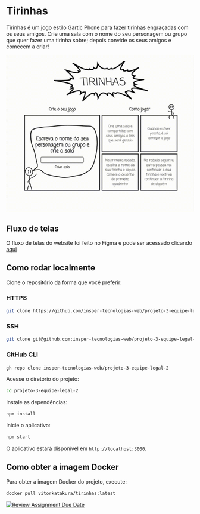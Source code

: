 # Tirinhas

Tirinhas é um jogo estilo Gartic Phone para fazer tirinhas engraçadas com os seus amigos. Crie uma sala com o nome do seu personagem ou grupo que quer fazer uma tirinha sobre; depois convide os seus amigos e comecem a criar!

![alt text](.github/home.gif)

## Fluxo de telas

O fluxo de telas do website foi feito no Figma e pode ser acessado clicando [aqui](https://www.figma.com/design/fEHA4NxIKo6PDqJfXrKM2r/Tirinhas?node-id=0-1&t=aF8ZUHzRiiPqiVbu-1)

## Como rodar localmente

Clone o repositório da forma que você preferir:

### HTTPS

```bash
git clone https://github.com/insper-tecnologias-web/projeto-3-equipe-legal-2.git
```

### SSH

```bash
git clone git@github.com:insper-tecnologias-web/projeto-3-equipe-legal-2.git
```

### GitHub CLI

```bash
gh repo clone insper-tecnologias-web/projeto-3-equipe-legal-2
```

Acesse o diretório do projeto:

```bash
cd projeto-3-equipe-legal-2
```

Instale as dependências:

```bash
npm install
```

Inicie o aplicativo:

```bash
npm start
```

O aplicativo estará disponível em `http://localhost:3000`.

## Como obter a imagem Docker

Para obter a imagem Docker do projeto, execute:

```bash
docker pull vitorkatakura/tirinhas:latest
```

[![Review Assignment Due Date](https://classroom.github.com/assets/deadline-readme-button-22041afd0340ce965d47ae6ef1cefeee28c7c493a6346c4f15d667ab976d596c.svg)](https://classroom.github.com/a/jLW-plfN)
